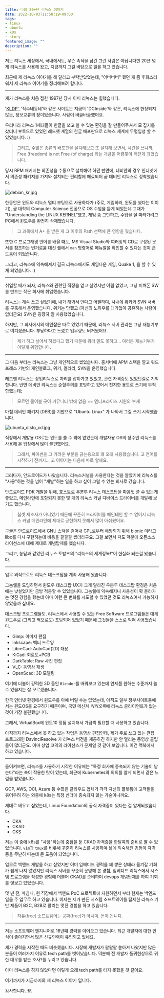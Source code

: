 ```yaml
---
title: 나의 20+년 리눅스 이야기
date: 2022-10-03T11:58:19+09:00
tags:
- linux
- ubuntu
- k8s
- story
featured_image: ""
description: ""
---
```


저는 리눅스 세상에서, 국내에서도, 무슨 족적을 남긴 그런 사람은 아닙니다만
20년 넘게 리눅스를 사용해 왔고, 지금까지 그걸 바탕으로 일을 하고 있습니다.

최근에 제 리눅스 이야기를 해 달라고 부탁받았었는데, "어버버버" 했던 게 좀 후회스러워서
제 리눅스 이야기를 정리해보려 합니다.

---

제가 리눅스를 처음 접한 1997년 당시 이미 리눅스는 힙했습니다.

'[KLDP](https://kldp.org)', '적수네동네'와 같은 사이트는 지금의 'DCInside'와 같은, 리눅스에 한정되지 않는,
정보교류의 장이었습니다. 사람이 바글바글했어요.

우리나라 리눅스 1세대들이 한글을 쓰고 볼 수 있는 환경을 잘 만들어주셔서
모 잡지를 샀더니 부록으로 있었던 레드햇 계열의 한글 배포판으로 리눅스 세계에 무혈입성 할 수 있었습니다. :)

> 그리고, 수많은 종류의 배포판을 설치해보고 또 설치해 보면서, 시간을 쓰니까, 
> Free (freedom) is not Free (of charge) 라는 개념을 어렴풋이 깨닫게 되었습니다.

당시 RPM 패키지는 의존성을 수동으로 설치해야 하던 반면에, 데비안의 경우 인터넷에서 의존성 패키지를 가져와
설치되는 편리함에 매료되어 곧 데비안 리눅스로 정착했습니다.

![debian_kr.jpg](https://homin.dev/asset/blog/img/debian_kr.jpg)


한동안은 윈도와 리눅스 멀티 부팅으로 사용하다가 (주로, 게임하러, 윈도를 썼다는 이야기),
곧 대학의 Computer Science 전공으로 OS 수업을 듣게 되었는데
교재가 "Understanding the LINUX KERNEL"였고, 게임 좀 그만하고, 수업을 잘 따라가려고
PC에서 윈도우를 완전히 삭제했습니다.

> 그 과목에서 A+ 을 받은 게 그 이후의 Path 선택에 큰 영향을 줬습니다.

또한 C 프로그래밍 언어를 배울 때도, MS Visual Studio와 여러장의 CD로 구성된 문서를 참조하는 번거로움 대신
쉘에서 `man` 명령어로 메뉴얼을 확인할 수 있다는 것이 큰 도움이 되었습니다.

그리고, 리눅스에 익숙해져서 결국 리눅스에서도 게임다운 게임, Quake 1, 을 할 수 있게 되었습니다. :)

---

취업할 때가 되자, 리눅스와 관련된 직장을 얻고 싶었지만 어림 없었고,
그냥 피쳐폰 SW를 만드는 작은 회사에 취업했습니다.

리눅스는 계속 쓰고 싶었기에, 내가 해봐서 안다고 어필하여, 사내에 위키와 SVN 서버를 구축해서 운영했습니다.
위키는 망했고 (자신의 노하우를 대가없이 공유하는 사람이 없더군요) SVN은 굉장히 잘 사용했었습니다.

하지만, 그 회사에서의 메인잡은 따로 있었기 때문에, 리눅스 서버 관리는 그냥 재능기부로 여겨졌습니다.
부당하다고 느꼈고 업무량도 버거웠어요.

> 제가 하고 싶어서 하겠다고 했기 때문에 뭐라 말도 못하고... 여러분 재능기부가 이렇게 위험합니다.

---

그 다음 부터는 리눅스는 그냥 개인적으로 썼었습니다.
홈서버에 APM 스택을 깔고 워드프레스 기반의 개인블로그, 위키, 겔러리, SVN을 운영했습니다.

레드헷 리눅스는 상업리눅스로 자리를 잡아가고 있었고, 관련 자격증도 있었던걸로 기억합니다.
반면 데비안 리눅스는 순혈주의를 표방하고 있어서 진지한 용도로 쓰기에 부적합했는데;

> 모르면 물어볼 곳이 커뮤니티 밖에 없음 == 엔터프라이즈 지원의 부재

마침 데비안 패키지 (DEB)를 기반으로 "Ubuntu Linux" 가 나와서 그걸 쓰기 시작했습니다.

![ubuntu_disto_cd.jpg](https://homin.dev/asset/blog/img/ubuntu_disto_cd.jpg)

직장에서 개발용 OS로는 윈도를 쓸 수 밖에 없었는데
개발자용 OS의 정수인 리눅스를 사용해 본 입장에서 많이 불편했어요.

> 그래서, 파이썬을 그 가려운 부분을 긁는용으로 꽤 오래 사용했습니다.
> 고 언어를 시작하기 전까지... 고 이야기는 다음에 따로 할께요.

---

그러다가, 안드로이드가 나왔습니다. 리눅스커널을 사용한다는 것을 알았기에
리눅스를 "사용"하는 것을 넘어 "개발"하는 일을 하고 싶어 그럴 수 있는 회사로 갔습니다.

안드로이드 PDK 개발을 위해, 호스트로 우분투 리눅스 데스크탑을 마음껏 쓸 수 있는게 좋았고,
메인라인에 포함되지 못한 몇 개의 리눅스 커널 디바이스 드라이버를 개발해 보기도 했습니다.

> 칩셋 제조사가 아니었기 때문에 꾸준히 드라이버를 메인테인 할 수 없어서
> 리눅스 커널 메인라인에 제대로 공헌하지 못해서 많이 아쉬웠어요.

구글은 안드로이드에서 GNU 스택을 걷어내 GPL로부터 해방되기 위해 bionic 이라고
libc를 다시 구현하는데 비용을 콸콸콸 썼더라구요.
그걸 보면서 저도 덕분에 오픈소스 라이선스에 대해 제대로 개념탑제를 했습니다.

그리고, 농담과 같았던 리누스 토발츠의 "리눅스의 세계정복!"이 현실화 되는걸 봤습니다.

---

업무 외적으로도 리눅스 데스크탑을 계속 사용해 왔습니다.

그놈쉘을 도입하면서 윈도우 데스크탑 UX가 크게 달라진 우분투 데스크탑 환경은 처음에는 낮설었지만
금방 적응할 수 있었습니다. 그놈쉘에 익숙해지니 사용성이 확 올라가는 멋진 경험을 했는데 아마
이런 큰 변화를 시도할 수 있었던 것도 리눅스여서 가능하지 않았을까 싶네요.

데스크탑 프로그램들도, 리눅스에서 사용할 수 있는 Free Software 프로그램들은
대게 윈도우로 (그리고 맥으로도) 포팅되어 있었기 때문에 그것들을 스스로 익혀 사용했습니다.

- Gimp: 이미지 편집
- Inkscape: 벡터 드로잉
- LibreCad: AutoCad(2D) 대용
- KiCad: 회로도+PCB
- DarkTable: Raw 사진 편집
- VLC: 동영상 재생
- OpenScad: 3D 모델링

여기에 더불어 강력한 3D 툴인 `Blender`를 배워보고 있는데 언제쯤 원하는 수준까지 쓸 수 있을지는
잘 모르겠습니다.

한국 인터넷 환경에서 윈도우를 아예 버릴 수는 없었는데, 아직도 일부 정부사이트등에서는 윈도OS를
요구하기 때문이며, 국민 메신져 *카카오톡*에 리눅스 클라이언트가 없는것이 가장 불편했습니다.

그래서, VirtualBox에 윈도10 정품 설치해서 가끔씩 필요할 때 사용하고 있습니다.

아직까지 리눅스에서 못 하고 있는 작업은 동영상 편집인데, 제가 주로 쓰고 있는 편집 프로그래인
DavinciResolve 가 리눅스 버전을 제공하긴 하지만 안 열리는 동영상 클립들이 많더군요.
아마 상업 코덱의 라이선스가 문제일 것 같아 보입니다. 이건 맥북에서 하고 있습니다.

---

돌이켜보면, 리눅스를 사용하기 시작한 이유에는 "특정 회사에 종속되지 않는 기술이 남는다"라는
촉이 작용한 탓이 있는데, 최근에 Kubernetes의 의의를 알게 되면서 같은 느낌을 받았습니다.

GCP, AWS, OCI, Azure 등 수많은 클라우드 업체가 각각 자신의 플렛폼에 고객들을 묶어두려 하는 와중에
k8s는 특정 벤더에 종속되지 않는 기술이니까요.

제대로 배우고 싶었는데, Linux Foundation의 공식 자격증이 있다는 걸 알게되었습니다.

- CKA
- CKAD
- CKS

저는 이 중에 k8s를 "사용"하는데 중점을 둔 CKAD 자격증을 한달여의 준비로 딸 수 있었습니다.
`vim`과 `tmux`를 비롯해 꾸준히 리눅스를 사용하며 쉘에 익숙해진 경험이 자격증을 무난히 따는데 큰 도움이 되었습니다.

업으로 백엔드 개발을 하고 싶었지만 이미 임베디드 경력을 꽤 쌓은 상태라 옮겨갈 기회가 쉽게 나지 않았지만
리눅스 서버를 꾸준히 운영해 본 경험, 임베디드 리눅스에서 시스템 프로그램을 작성한 경험에 더불어
CKAD를 준비하며 devops 개념탑재를 하여 기회를 엿보고 있었습니다.

몇 년 전, 마침내, 현 직장에서 백엔드 PoC 프로젝트에 자원하면서 부터 현재는 백엔드 일을 주 업무로 하고 있습니다.
이제는 제가 만든 시스템 소프트웨어를 탑제한 리눅스 기반 제품이 B2C, B2B로 팔리는 멋진 경험을 하고 있습니다.

> 자유(free) 소프트웨어는 공짜(free)가 아니며, 돈이 됩니다.

---

저는 소프트웨어 엔지니어로 18년째 경력을 이어오고 있습니다.
최근 개발자에 대한 인식이 좋아지면서 많은 신규인력이 유입되고 있네요.

제가 경력을 시작한 때도 비슷했습니다. 시장에 개발자가 콸콸콸 쏟아져 나왔지만
많은 분들이 여러가지 이유로 tech path를 벗어났습니다.
덕분에 전 개발자 품귀현상으로 귀한 대우를 받는 호사?를 누리고 있습니다.

아마 리눅스를 하지 않았다면 이렇게 오래 tech path를 타지 못했을 것 같아요.

여기까지가 지금까지의 제 리눅스 이야기 입니다.

감사합니다. 끝.
